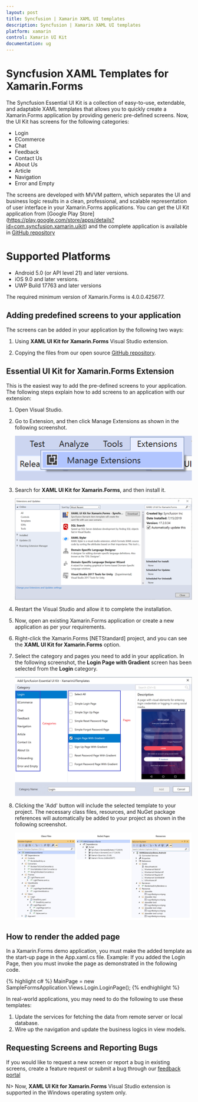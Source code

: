 ```yaml
---
layout: post
title: Syncfusion | Xamarin XAML UI templates
description: Syncfusion | Xamarin XAML UI templates
platform: xamarin
control: Xamarin UI Kit
documentation: ug
---
```


# Syncfusion XAML Templates for Xamarin.Forms

The Syncfusion Essential UI Kit is a collection of easy-to-use, extendable, and adaptable XAML templates that allows you to quickly create a Xamarin.Forms application by providing generic pre-defined screens. Now, the UI Kit has screens for the following categories:

* Login
* ECommerce
* Chat
* Feedback
* Contact Us
* About Us
* Article
* Navigation
* Error and Empty

The screens are developed with MVVM pattern, which separates the UI and business logic results in a clean, professional, and scalable representation of user interface in your Xamarin.Forms applications. You can get the UI Kit application from [Google Play Store] (https://play.google.com/store/apps/details?id=com.syncfusion.xamarin.uikit) and the complete application is available in [GitHub repository](https://github.com/syncfusion/essential-ui-kit-for-xamarin.forms)

# Supported Platforms

* Android 5.0 (or API level 21) and later versions.
* iOS 9.0 and later versions.
* UWP Build 17763 and later versions

The required minimum version of Xamarin.Forms is 4.0.0.425677.

## Adding predefined screens to your application

The screens can be added in your application by the following two ways: 

1. Using **XAML UI Kit for Xamarin.Forms** Visual Studio extension.

2. Copying the files from our open source [GitHub repository](https://github.com/syncfusion/essential-ui-kit-for-xamarin.forms).

## Essential UI Kit for Xamarin.Forms Extension

This is the easiest way to add the pre-defined screens to your application. The following steps explain how to add screens to an application with our extension: 

1. Open Visual Studio.

2. Go to Extension, and then click Manage Extensions as shown in the following screenshot.

   ![Visual Studio Extensions](UI-Kit-images/VS_Extensions.png)

3. Search for **XAML UI Kit for Xamarin.Forms**, and then install it.

   ![Visual Studio Extensions and Updates](UI-Kit-images/Extension_Update.png)

4. Restart the Visual Studio and allow it to complete the installation. 

5. Now, open an existing Xamarin.Forms application or create a new application as per your requirements.
 
6. Right-click the Xamarin.Forms [NETStandard] project, and you can see the **XAML UI Kit for Xamarin.Forms** option.

7. Select the category and pages you need to add in your application. In the following screenshot, the **Login Page with Gradient** screen has been selected from the **Login** category. 

   ![Visual Studio UIkit Category](UI-Kit-images/Essential_UIKit_Category.png)

8. Clicking the 'Add' button will include the selected template to your project. The necessary class files, resources, and NuGet package references will automatically be added to your project as shown in the following screenshot.

   ![Visual Studio Ui Kit nuget and files](UI-Kit-images/Kit_Nuget_Files.jpg)

## How to render the added page

In a Xamarin.Forms demo application, you must make the added template as the start-up page in the App.xaml.cs file. 
Example: If you added the Login Page, then you must invoke the page as demonstrated in the following code.

{% highlight c# %}
MainPage = new SampleFormsApplication.Views.Login.LoginPage();
{% endhighlight %} 

In real-world applications, you may need to do the following to use these templates:
1. Update the services for fetching the data from remote server or local database.
2. Wire up the navigation and update the business logics in view models.

## Requesting Screens and Reporting Bugs

If you would like to request a new screen or report a bug in existing screens, create a feature request or submit a bug through our [feedback portal](https://www.syncfusion.com/feedback/xamarin-forms?control=ui-kit)

N> Now, **XAML UI Kit for Xamarin.Forms** Visual Studio extension is supported in the Windows operating system only.